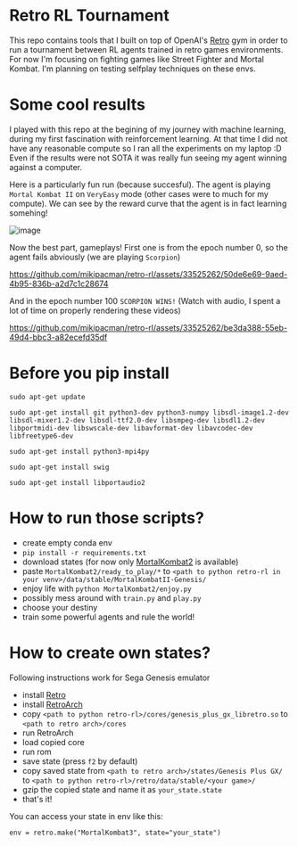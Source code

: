 # Retro RL Tournament
This repo contains tools that I built on top of OpenAI's [Retro](https://github.com/openai/retro)
gym in order to run a tournament between RL agents trained in retro games environments. For now
I'm focusing on fighting games like Street Fighter and Mortal Kombat. I'm planning on testing
selfplay techniques on these envs.

# Some cool results
I played with this repo at the begining of my journey with machine learning, during my first fascination with reinforcement learning. At that time I did not have any reasonable compute so I ran all the experiments on my laptop :D Even if the results were not SOTA it was really fun seeing my agent winning against a computer. 

Here is a particularly fun run (because succesful). The agent is playing `Mortal Kombat II` on `VeryEasy` mode (other cases were to much for my compute). We can see by the reward curve that the agent is in fact learning somehing!

![image](https://github.com/mikipacman/retro-rl/assets/33525262/bff59445-ed8f-4e97-8cd3-68d680f02453)

Now the best part, gameplays! First one is from the epoch number 0, so the agent fails abviously (we are playing `Scorpion`)


https://github.com/mikipacman/retro-rl/assets/33525262/50de6e69-9aed-4b95-836b-a2d7c1c28674


And in the epoch number 100  `SCORPION WINS!` (Watch with audio, I spent a lot of time on properly rendering these videos)

https://github.com/mikipacman/retro-rl/assets/33525262/be3da388-55eb-49d4-bbc3-a82ecefd35df




# Before you pip install
```
sudo apt-get update

sudo apt-get install git python3-dev python3-numpy libsdl-image1.2-dev libsdl-mixer1.2-dev libsdl-ttf2.0-dev libsmpeg-dev libsdl1.2-dev libportmidi-dev libswscale-dev libavformat-dev libavcodec-dev libfreetype6-dev 

sudo apt-get install python3-mpi4py

sudo apt-get install swig

sudo apt-get install libportaudio2
```


# How to run those scripts?
- create empty conda env
- `pip install -r requirements.txt`
- download states (for now only [MortalKombat2](https://drive.google.com/file/d/1unUllgKxj1VInR-WxDxxQHZnoHsg1uDr/view?usp=sharing) is available)
- paste `MortalKombat2/ready_to_play/*` to `<path to python retro-rl in your venv>/data/stable/MortalKombatII-Genesis/`
- enjoy life with `python MortalKombat2/enjoy.py`
- possibly mess around with `train.py` and `play.py`
- choose your destiny
- train some powerful agents and rule the world!


# How to create own states?
Following instructions work for Sega Genesis emulator
- install [Retro](https://github.com/openai/retro)
- install [RetroArch](https://www.retroarch.com/)
- copy `<path to python retro-rl>/cores/genesis_plus_gx_libretro.so` to `<path to retro arch>/cores`
- run RetroArch
- load copied core
- run rom
- save state (press `f2` by default)
- copy saved state from `<path to retro arch>/states/Genesis Plus GX/` to `<path to python retro-rl>/retro/data/stable/<your game>/`
- gzip the copied state and name it as `your_state.state`
- that's it!

You can access your state in env like this:
```
env = retro.make("MortalKombat3", state="your_state")
```
